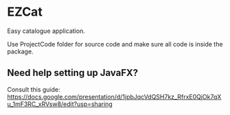 # EZCat
Easy catalogue application.

Use ProjectCode folder for source code and make sure all code is inside the package.

## Need help setting up JavaFX?
Consult this guide: https://docs.google.com/presentation/d/1jpbJqcVdQSH7kz_RfrxE0QjOk7qXu_1mF3RC_xRVsw8/edit?usp=sharing
